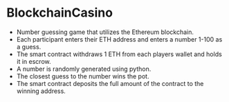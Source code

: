 # BlockchainCasino
- Number guessing game that utilizes the Ethereum blockchain.
- Each participant enters their ETH address and enters a number 1-100 as a guess.
- The smart contract withdraws 1 ETH from each players wallet and holds it in escrow.
- A number is randomly generated using python.
- The closest guess to the number wins the pot.
- The smart contract deposits the full amount of the contract to the winning address.
